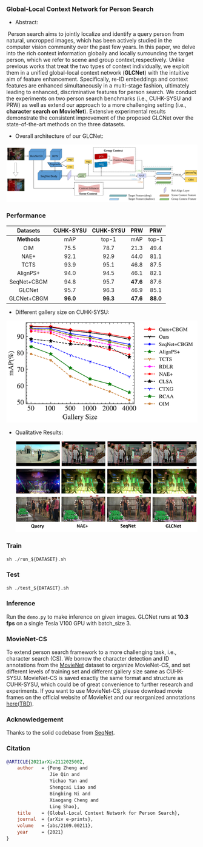 ### Global-Local Context Network for Person Search

+ Abstract:

​    Person  search  aims  to  jointly  localize  and  identify  a query person from natural,  uncropped images,  which has been  actively  studied  in  the  computer  vision  community over the past few years. In this paper, we delve into the rich context  information  globally  and  locally  surrounding  the target person, which we refer to scene and group context,respectively. Unlike previous works that treat the two types of context individually, we exploit them in a unified global-local  context  network  (**GLCNet**)  with  the  intuitive  aim  of feature enhancement.   Specifically,  re-ID embeddings and context  features  are  enhanced  simultaneously  in  a  multi-stage fashion, ultimately leading to enhanced, discriminative features for person search. We conduct the experiments on two person search benchmarks (i.e., CUHK-SYSU and PRW) as well as extend our approach to a more challenging setting (i.e., **character search on MovieNet**).  Extensive experimental results demonstrate the consistent improvement of the proposed GLCNet over the state-of-the-art methods on the three datasets.

+ Overall architecture of our GLCNet:

![arch](README.assets/arch.svg)

### Performance

|  Datasets   | CUHK-SYSU | CUHK-SYSU |   PRW    |   PRW    |
| :---------: | :-------: | :-------: | :------: | :------: |
| **Methods** |    mAP    |   top-1   |   mAP    |  top-1   |
|     OIM     |   75.5    |   78.7    |   21.3   |   49.4   |
|    NAE+     |   92.1    |   92.9    |   44.0   |   81.1   |
|    TCTS     |   93.9    |   95.1    |   46.8   |   87.5   |
|  AlignPS+   |   94.0    |   94.5    |   46.1   |   82.1   |
| SeqNet+CBGM |   94.8    |   95.7    | **47.6** |   87.6   |
|   GLCNet    |   95.7    |   96.3    |   46.9   |   85.1   |
| GLCNet+CBGM | **96.0**  | **96.3**  | **47.6** | **88.0** |

+ Different gallery size on CUHK-SYSU:

<img src="README.assets/one-two_step.png" />

+ Qualitative Results:

    <img src="README.assets/qual_res.png" />

### Train

`sh ./run_${DATASET}.sh`

### Test
`sh ./test_${DATASET}.sh`

### Inference
Run the `demo.py` to make inference on given images. GLCNet runs at **10.3 fps** on a single Tesla V100 GPU with batch_size 3.

### MovieNet-CS

To extend person search framework to a more challenging task, i.e., character search (CS). We borrow the character detection and ID annotations from the [MovieNet](http://movienet.site/) dataset to organize MovieNet-CS, and set different levels of training set and different gallery size same as CUHK-SYSU. MovieNet-CS is saved exactly the same format and structure as CUHK-SYSU, which could be of great convenience to further research and experiments. If you want to use MovieNet-CS, please download movie frames on the official website of MovieNet and our reorganized annotations [here(TBD)](#).

### Acknowledgement

Thanks to the solid codebase from [SeqNet](https://github.com/serend1p1ty/SeqNet).

### Citation

```bibtex
@ARTICLE{2021arXiv211202500Z,
    author   = {Peng Zheng and
                Jie Qin and
                Yichao Yan and
                Shengcai Liao and
                Bingbing Ni and
                Xiaogang Cheng and
                Ling Shao},
    title    = {Global-Local Context Network for Person Search},
    journal  = {arXiv e-prints},
    volume   = {abs/2109.00211},
    year     = {2021}
}
```

